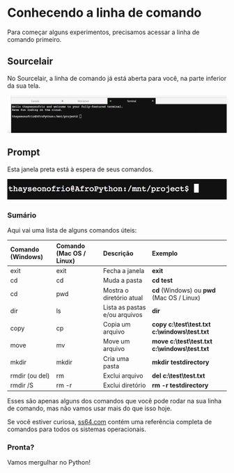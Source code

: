 # Conhecendo a linha de comando

Para começar alguns experimentos, precisamos acessar a linha de comando primeiro.

## Sourcelair

No Sourcelair, a linha de comando já está aberta para você, na parte inferior da sua tela.

![](../.gitbook/assets/10.png)

## Prompt

Esta janela preta está à espera de seus comandos.

![](../.gitbook/assets/11.png)

### Sumário <a id="sum&#xE1;rio"></a>

Aqui vai uma lista de alguns comandos úteis:

| Comando \(Windows\) | Comando \(Mac OS / Linux\) | Descrição | Exemplo |
| :--- | :--- | :--- | :--- |
| exit | exit | Fecha a janela | **exit** |
| cd | cd | Muda a pasta | **cd test** |
| cd | pwd | Mostra o diretório atual | **cd** \(Windows\) ou **pwd** \(Mac OS / Linux\) |
| dir | ls | Lista as pastas e/ou arquivos | **dir** |
| copy | cp | Copia um arquivo | **copy c:\test\test.txt c:\windows\test.txt** |
| move | mv | Move um arquivo | **move c:\test\test.txt c:\windows\test.txt** |
| mkdir | mkdir | Cria uma pasta | **mkdir testdirectory** |
| rmdir \(ou del\) | rm | Exclui arquivo | **del c:\test\test.txt** |
| rmdir /S | rm -r | Exclui diretório | **rm -r testdirectory** |

Esses são apenas alguns dos comandos que você pode rodar na sua linha de comando, mas não vamos usar mais do que isso hoje.

Se você estiver curiosa, [ss64.com](http://ss64.com/) contém uma referência completa de comandos para todos os sistemas operacionais.

### Pronta? <a id="pronta"></a>

Vamos mergulhar no Python!

